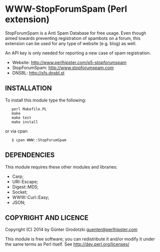 WWW-StopForumSpam (Perl extension)
==================================


StopForumSpam is a Anti Spam Database for free usage. Even though aimed towards
preventing registration of spambots on a forum, this extension can be used for
any type of website (e.g. blog) as well.

An API key is only needed for reporting a new case of spam registration.

* Website: http://www.perlhipster.com/p5-stopforumspam
* StopForumSpam: http://www.stopforumspam.com
* DNSBL: http://sfs.dnsbl.st

INSTALLATION
------------

To install this module type the following:

```
   perl Makefile.PL
   make
   make test
   make install
```

or via cpan

```
   $ cpan WWW::StopForumSpam
```


DEPENDENCIES
------------

This module requires these other modules and libraries:

* Carp;
* URI::Escape;
* Digest::MD5;
* Socket;
* WWW::Curl::Easy;
* JSON;

COPYRIGHT AND LICENCE
---------------------

Copyright (C) 2014 by Günter Grodotzki <guenter@perlhipster.com>

This module is free software; you can redistribute it and/or
modify it under the same terms as Perl itself. See http://dev.perl.org/licenses/